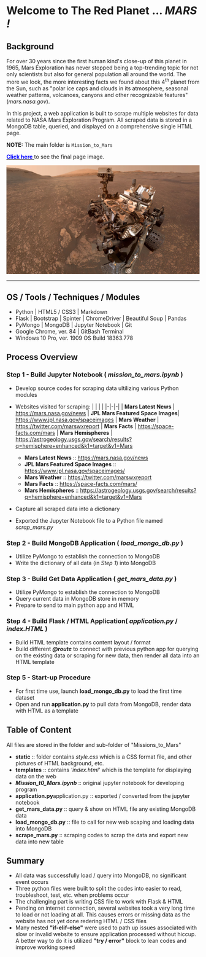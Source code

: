 # Welcome to The Red Planet ...  *MARS !*

## Background

For over 30 years since the first human kind's close-up of this planet in 1965, Mars Exploration has never stopped being a top-trending topic for not only scientists but also for general population all around the world. The more we look, the more interesting facts we found about this 4<sup>th</sup> planet from the Sun, such as "polar ice caps and clouds in its atmosphere, seasonal weather patterns, volcanoes, canyons and other recognizable features" (*mars.nasa.gov*).

In this project, a web application is built to scrape multiple websites for data related to NASA Mars Exploration Program. All scraped data is stored in a MongoDB table, queried, and displayed on a comprehensive single HTML page.  

**NOTE:** The main folder is ```Mission_to_Mars```

<a class = "btn" href="Missions_to_Mars/static/web_look.jpg"><span style = "color:blue">**Click here**</span>
</a> to see the final page image.<br>

<p align="center">
<img src="Missions_to_Mars/static/jumbotron_background.jpg" alt="Mars out of range ... Waiting for satellite signal ..." max-height="50%" max-width="50%"><p>
  
<hr>

## OS / Tools / Techniques / Modules
* Python | HTML5 / CSS3 | Markdown
* Flask | Bootstrap | Spinter | ChromeDriver | Beautiful Soup | Pandas
* PyMongo | MongoDB | Jupyter Notebook | Git
* Google Chrome, ver. 84 | GitBash Terminal
* Windows 10 Pro, ver. 1909 OS Build 18363.778

## Process Overview

### Step 1 - Build Jupyter Notebook  ( *mission_to_mars.ipynb* )
* Develop source codes for scraping data ultilizing various Python modules
* Websites visited for scraping:
| | | |
|-|-|-|
| **Mars Latest News** | https://mars.nasa.gov/news 
| **JPL Mars Featured Space Images**| https://www.jpl.nasa.gov/spaceimages 
| **Mars Weather** | https://twitter.com/marswxreport
| **Mars Facts** | https://space-facts.com/mars
| **Mars Hemispheres** | https://astrogeology.usgs.gov/search/results?q=hemisphere+enhanced&k1=target&v1=Mars  

    * **Mars Latest News** :: https://mars.nasa.gov/news
    * **JPL Mars Featured Space Images** :: https://www.jpl.nasa.gov/spaceimages/
    * **Mars Weather** :: https://twitter.com/marswxreport
    * **Mars Facts** :: https://space-facts.com/mars/
    * **Mars Hemispheres** :: https://astrogeology.usgs.gov/search/results?q=hemisphere+enhanced&k1=target&v1=Mars

* Capture all scraped data into a dictionary
* Exported the Jupyter Notebook file to a Python file named *scrap_mars.py*

### Step 2 - Build MongoDB Application ( *load_mongo_db.py* )
* Utilize PyMongo to establish the connection to MongoDB
* Write the dictionary of all data (in _Step 1_) into MongoDB

### Step 3 - Build Get Data Application ( *get_mars_data.py* )
* Utilize PyMongo to establish the connection to MongoDB
* Query current data in MongoDB store in memory
* Prepare to send to main python app and HTML

### Step 4 - Build Flask / HTML Application( *application.py* / *index.HTML* )
* Build HTML template contains content layout / format
* Build different ***@route*** to connect with previous python app for querying on the existing data or scraping for new data, then render all data into an HTML template


### Step 5 - Start-up Procedure
* For first time use, launch **load_mongo_db.py** to load the first time dataset
* Open and run **application.py** to pull data from MongoDB, render data with HTML as a template


## Table of Content
All files are stored in the folder and sub-folder of "Missions_to_Mars"

* **static** :: folder contains _style.css_ which is a CSS format file, and other pictures of HTML background, etc.
*  **templates** :: contains _'index.html'_ which is the template for displaying data on the web
* **_Mission_t0_Mars.ipynb_** :: original jupyter notebook for developing program
* **application.py**application.py :: exported / converted from the jupyter notebook
* **get_mars_data.py** :: query & show on HTML file any existing MongoDB data
* **load_mongo_db.py** :: file to call for new web scaping and loading data into MongoDB
* **scrape_mars.py** :: scraping codes to scrap the data and export new data into new table

## Summary
* All data was successfully load / query into MongoDB, no significant event occurs
* Three python files were built to split the codes into easier to read, troubleshoot, test, etc. when problems occur 
* The challenging part is writing CSS file to work with Flask & HTML
* Pending on internet connection, several websites took a very long time to load or not loading at all. This causes errors or missing data as the website has not yet done redering  HTML / CSS files   
* Many nested **"if-elif-else"** were used to path up issues associated with slow or invalid website to ensure application processed without hiccup. A better way to do it is utilized **"try / error"** block to lean codes and improve working speed 

